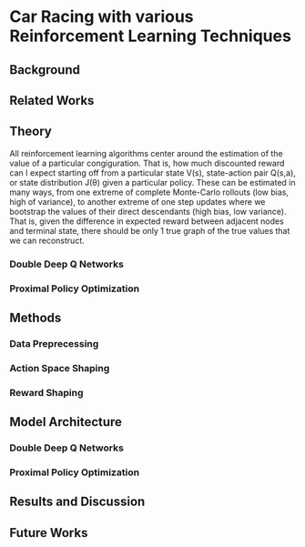 # Car Racing with various Reinforcement Learning Techniques
## Background
## Related Works
## Theory
All reinforcement learning algorithms center around the estimation of the value of a particular congiguration. That is, how much discounted reward can I expect starting off from a particular state V(s), state-action pair Q(s,a), or state distribution J(θ) given a particular policy. These can be estimated in many ways, from one extreme of complete Monte-Carlo rollouts (low bias, high of variance), to another extreme of one step updates where we bootstrap the values of their direct descendants (high bias, low variance). That is, given the difference in expected reward between adjacent nodes and terminal state, there should be only 1 true graph of the true values that we can reconstruct.
### Double Deep Q Networks
### Proximal Policy Optimization
## Methods
### Data Preprecessing
### Action Space Shaping
### Reward Shaping
## Model Architecture
### Double Deep Q Networks
### Proximal Policy Optimization
## Results and Discussion
## Future Works
